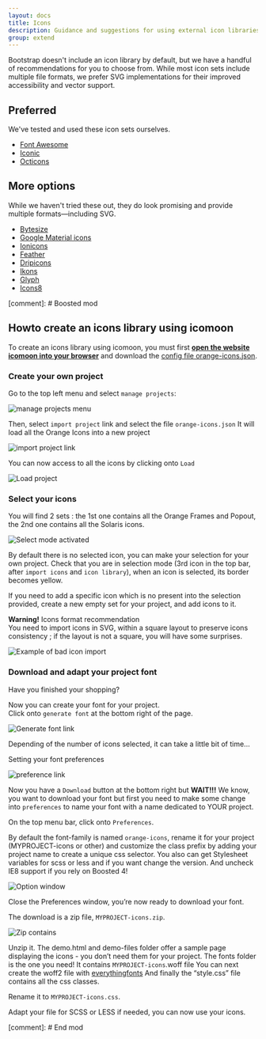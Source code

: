 ```yaml
---
layout: docs
title: Icons
description: Guidance and suggestions for using external icon libraries with Bootstrap.
group: extend
---
```


Bootstrap doesn't include an icon library by default, but we have a handful of recommendations for you to choose from. While most icon sets include multiple file formats, we prefer SVG implementations for their improved accessibility and vector support.

## Preferred

We've tested and used these icon sets ourselves.

- [Font Awesome](https://fontawesome.com/)
- [Iconic](https://useiconic.com/open/)
- [Octicons](https://octicons.github.com/)

## More options

While we haven't tried these out, they do look promising and provide multiple formats—including SVG.

- [Bytesize](https://github.com/danklammer/bytesize-icons)
- [Google Material icons](https://material.io/icons/)
- [Ionicons](http://ionicons.com/)
- [Feather](https://feathericons.com/)
- [Dripicons](http://demo.amitjakhu.com/dripicons/)
- [Ikons](http://ikons.piotrkwiatkowski.co.uk/)
- [Glyph](https://glyph.smarticons.co/)
- [Icons8](https://icons8.com/)

[comment]: # Boosted mod

## Howto create an icons library using icomoon
To create an icons library using icomoon, you must first <strong><a href="https://icomoon.io/app/#/select">open the website icomoon into your browser</a></strong> and download the <a href="{{ site.baseurl }}/assets/orange-icons.json">config file orange-icons.json</a>.

### Create your own project

Go to the top left menu and select <code>manage projects</code>:

<img class="img-fluid" src="{{ site.baseurl }}/assets/img/manage_projects.png" alt="manage projects menu">

Then, select <code>import project</code> link and select the file <code>orange-icons.json</code>
It will load all the Orange Icons into a new project

<img class="img-fluid" src="{{ site.baseurl }}/assets/img/import_projects.png" alt="import project link">
                   
You can now access to all the icons by clicking onto <code>Load</code>
     
<img class="img-fluid" src="{{ site.baseurl }}/assets/img/new_project.png" alt="Load project">
  
### Select your icons 

You will find 2 sets : the 1st one contains all the Orange Frames and Popout, the 2nd one contains all the Solaris icons. 
   
<img class="img-fluid" src="{{ site.baseurl }}/assets/img/select_mode.png" alt="Select mode activated">
    
By default there is no selected icon, you can make your selection for your own project.
Check that you are in selection mode (3rd icon in the top bar, after <code>import icons</code> and <code>icon library</code>), when an icon is selected, its border becomes yellow.

If you need to add a specific icon which is no present into the selection provided, create a new empty set for your project, and add icons to it.

<strong>Warning!</strong> Icons format recommendation<br>
You need to import icons in SVG, within a square layout to preserve icons consistency ; if the layout is not a square, you will have some surprises.

<img class="img-fluid" src="{{ site.baseurl }}/assets/img/warning_icon.png" alt="Example of bad icon import">
 
### Download and adapt your project font

Have you finished your shopping?

Now you can create your font for your project.  
Click onto <code>generate font</code> at the bottom right of the page.

<img class="img-fluid" src="{{ site.baseurl }}/assets/img/generate_font.png" alt="Generate font link">
 
Depending of the number of icons selected, it can take a little bit of time...
     
Setting your font preferences

<img class="img-fluid" src="{{ site.baseurl }}/assets/img/preference.png" alt="preference link">

Now you have a <code>Download</code> button at the bottom right but <strong>WAIT!!!</strong> 
We know, you want to download your font but first you need to make some change into <code>preferences</code> to name your font with a name dedicated to YOUR project. 


On the top menu bar, click onto <code>Preferences</code>.

By default the font-family is named <code>orange-icons</code>, rename it for your project (MYPROJECT-icons or other) and customize the class prefix by adding your project name to create a unique css selector.
You also can get Stylesheet variables for scss or less and if you want change the version. 
And uncheck IE8 support if you rely on Boosted 4! 

<img class="img-fluid" src="{{ site.baseurl }}/assets/img/param_export.png" alt="Option window">

Close the Preferences window, you’re now ready to download your font.


The download is a zip file, <code>MYPROJECT-icons.zip</code>.

<img class="img-fluid" src="{{ site.baseurl }}/assets/img/arbo_zip.png" alt="Zip contains">

Unzip it.
The demo.html and demo-files folder offer a sample page displaying the icons - you don’t need them for your project.
The fonts folder is the one you need! It contains <code>MYPROJECT-icons</code>.woff file
You can next create the woff2 file with [everythingfonts](https://everythingfonts.com/woff-to-woff2)
And finally the “style.css” file contains all the css classes.

Rename it to <code>MYPROJECT-icons.css</code>.

Adapt your file for SCSS or LESS if needed, you can now use your icons.

[comment]: # End mod
